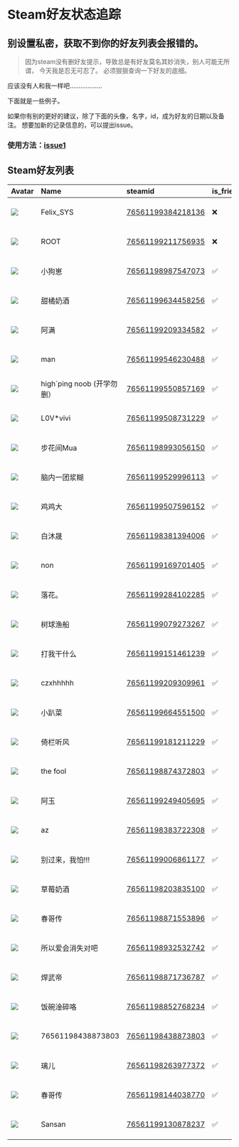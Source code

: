 # Steam好友状态追踪
## 别设置私密，获取不到你的好友列表会报错的。

> 因为steam没有删好友提示，导致总是有好友莫名其妙消失，别人可能无所谓，
> 今天我是忍无可忍了。 必须狠狠查询一下好友的底细。

应该没有人和我一样吧………………

下面就是一些例子。

如果你有别的更好的建议，除了下面的头像，名字，id，成为好友的日期以及备注。 想要加新的记录信息的，可以提出issue。

### 使用方法：[issue1](https://github.com/systemannounce/SteamFriends/issues/1)

## Steam好友列表

| Avatar                                                                            | Name                  | steamid                                                                     | is_friend   | BFD                 | Remark   | removed_time        |
|:----------------------------------------------------------------------------------|:----------------------|:----------------------------------------------------------------------------|:------------|:--------------------|:---------|:--------------------|
| ![](https://avatars.steamstatic.com/d41abd4be0b3769e1919802da758591a11639b13.jpg) | Felix_SYS             | [76561199384218136](https://steamcommunity.com/profiles/76561199384218136/) | ❌           | 2022-08-14 01:06:38 |          | 2024-11-09 21:58:29 |
| ![](https://avatars.steamstatic.com/ef15d4fa577672454e11c4dc5fbfa9fc71722ede.jpg) | ROOT                  | [76561199211756935](https://steamcommunity.com/profiles/76561199211756935/) | ❌           | 2021-10-02 11:23:03 |          | 2024-11-09 21:58:29 |
| ![](https://avatars.steamstatic.com/055b66281fa96405b5ed92aca0919e879307372a.jpg) | 小狗崽                   | [76561198987547073](https://steamcommunity.com/profiles/76561198987547073/) | ✅           | 2024-07-23 05:39:42 |          |                     |
| ![](https://avatars.steamstatic.com/f2d0398ea90a919f09042ed439baef7afb8847ff.jpg) | 甜橘奶酒                  | [76561199634458256](https://steamcommunity.com/profiles/76561199634458256/) | ✅           | 2024-07-23 13:53:31 |          |                     |
| ![](https://avatars.steamstatic.com/3fb1e403d2181745d7a44aba4ed1ce6a60b595bc.jpg) | 阿满                    | [76561199209334582](https://steamcommunity.com/profiles/76561199209334582/) | ✅           | 2023-10-14 13:46:23 |          |                     |
| ![](https://avatars.steamstatic.com/b0a966a04cf2772f0f7dad3417a7e552ad18af90.jpg) | man                   | [76561199546230488](https://steamcommunity.com/profiles/76561199546230488/) | ✅           | 2024-07-20 05:57:21 |          |                     |
| ![](https://avatars.steamstatic.com/7d0db8648ce865a90c98ffc3ac4f3fb712d08365.jpg) | high`ping noob (开学勿删） | [76561199550857169](https://steamcommunity.com/profiles/76561199550857169/) | ✅           | 2024-08-01 05:05:47 |          |                     |
| ![](https://avatars.steamstatic.com/84a49373820b713372407ca818d5d543d4e7b037.jpg) | L0V*vivi              | [76561199508731229](https://steamcommunity.com/profiles/76561199508731229/) | ✅           | 2024-01-29 16:38:20 |          |                     |
| ![](https://avatars.steamstatic.com/cb3bdf78ec9b62ddc93117cdb5d941ecb43ec025.jpg) | 步花间Mua                | [76561198993056150](https://steamcommunity.com/profiles/76561198993056150/) | ✅           | 2024-11-09 11:07:13 |          |                     |
| ![](https://avatars.steamstatic.com/de7aed4299406a52b01b0fc087ec5eb1d380b7e7.jpg) | 脑内一团浆糊                | [76561199529996113](https://steamcommunity.com/profiles/76561199529996113/) | ✅           | 2024-07-12 17:31:56 |          |                     |
| ![](https://avatars.steamstatic.com/8ff6ba80e78a2e48c179aa3ea05f0f1e23ba158d.jpg) | 鸡鸡大                   | [76561199507596152](https://steamcommunity.com/profiles/76561199507596152/) | ✅           | 2024-07-27 17:40:48 |          |                     |
| ![](https://avatars.steamstatic.com/25c4e80dc25088d389b82fd779905a605fff92d3.jpg) | 白沐晟                   | [76561198381394006](https://steamcommunity.com/profiles/76561198381394006/) | ✅           | 2023-03-09 09:55:46 |          |                     |
| ![](https://avatars.steamstatic.com/0adf91c195cc75bc0aa6f60e6b22f8bc35733d0c.jpg) | non                   | [76561199169701405](https://steamcommunity.com/profiles/76561199169701405/) | ✅           | 2024-07-22 17:40:15 |          |                     |
| ![](https://avatars.steamstatic.com/ced2709f56e80d59d9effefb4fd8a302ff23bff4.jpg) | 落花。                   | [76561199284102285](https://steamcommunity.com/profiles/76561199284102285/) | ✅           | 2024-07-12 16:12:03 |          |                     |
| ![](https://avatars.steamstatic.com/917566a4b162eb898563e321b33716c116620432.jpg) | 树球渔船                  | [76561199079273267](https://steamcommunity.com/profiles/76561199079273267/) | ✅           | 2024-02-25 00:04:59 |          |                     |
| ![](https://avatars.steamstatic.com/c099fe311034f8aab48f8d29a4d437d50585e5e1.jpg) | 打我干什么                 | [76561199151461239](https://steamcommunity.com/profiles/76561199151461239/) | ✅           | 2024-06-27 15:38:50 |          |                     |
| ![](https://avatars.steamstatic.com/66ad7f1d4a4b83aaedf83a72c8b981a415f554f1.jpg) | czxhhhhh              | [76561199209309961](https://steamcommunity.com/profiles/76561199209309961/) | ✅           | 2024-08-12 04:46:50 |          |                     |
| ![](https://avatars.steamstatic.com/148ff422f2245ab66abfeabf3f7506861d6b703b.jpg) | 小趴菜                   | [76561199664551500](https://steamcommunity.com/profiles/76561199664551500/) | ✅           | 2024-08-14 08:47:36 |          |                     |
| ![](https://avatars.steamstatic.com/6fcb5bd44bb4d38552f24ae3a6d9f9bc7cb72836.jpg) | 倚栏听风                  | [76561199181211229](https://steamcommunity.com/profiles/76561199181211229/) | ✅           | 2024-08-23 06:31:33 |          |                     |
| ![](https://avatars.steamstatic.com/79a8119bd2a027755f93872d0d09b959909a0405.jpg) | the fool              | [76561198874372803](https://steamcommunity.com/profiles/76561198874372803/) | ✅           | 2021-11-20 17:15:55 |          |                     |
| ![](https://avatars.steamstatic.com/f810740b4c31eb69823a44e28d4fda757cd4263f.jpg) | 阿玉                    | [76561199249405695](https://steamcommunity.com/profiles/76561199249405695/) | ✅           | 2024-11-09 11:06:02 |          |                     |
| ![](https://avatars.steamstatic.com/93a21073cd8d04320197de3a2011c57fc9b9f127.jpg) | az                    | [76561198383722308](https://steamcommunity.com/profiles/76561198383722308/) | ✅           | 2024-08-12 09:17:18 |          |                     |
| ![](https://avatars.steamstatic.com/4bb2700a18d14a450bbad6e935427227fb210ab4.jpg) | 别过来，我怕!!!             | [76561199006861177](https://steamcommunity.com/profiles/76561199006861177/) | ✅           | 2024-08-11 14:28:46 |          |                     |
| ![](https://avatars.steamstatic.com/f2eca8d585fdc2d0d5e7abd8c22437506a89642c.jpg) | 草莓奶酒                  | [76561198203835100](https://steamcommunity.com/profiles/76561198203835100/) | ✅           | 2024-11-01 14:29:43 |          |                     |
| ![](https://avatars.steamstatic.com/1c0b5c37a442a2d39f32902ec42f2e26ba6a142e.jpg) | 春哥传                   | [76561198871553896](https://steamcommunity.com/profiles/76561198871553896/) | ✅           | 2019-07-25 08:22:45 |          |                     |
| ![](https://avatars.steamstatic.com/1c8a00460a2be31f93548bae812a1f122e53878b.jpg) | 所以爱会消失对吧              | [76561198932532742](https://steamcommunity.com/profiles/76561198932532742/) | ✅           | 2021-02-14 11:19:29 |          |                     |
| ![](https://avatars.steamstatic.com/fef49e7fa7e1997310d705b2a6158ff8dc1cdfeb.jpg) | 焊武帝                   | [76561198871736787](https://steamcommunity.com/profiles/76561198871736787/) | ✅           | 2020-09-08 17:16:00 |          |                     |
| ![](https://avatars.steamstatic.com/8f6916be3dcc60a0c3e9391276bce389a138b83a.jpg) | 饭碗淦碎咯                 | [76561198852768234](https://steamcommunity.com/profiles/76561198852768234/) | ✅           | 2024-07-02 09:28:33 |          |                     |
| ![](https://avatars.steamstatic.com/fef49e7fa7e1997310d705b2a6158ff8dc1cdfeb.jpg) | 76561198438873803     | [76561198438873803](https://steamcommunity.com/profiles/76561198438873803/) | ✅           | 2020-11-30 04:21:15 |          |                     |
| ![](https://avatars.steamstatic.com/3f5e9daea59216d7fe13df4e031d3537580e5e21.jpg) | 璃儿                    | [76561198263977372](https://steamcommunity.com/profiles/76561198263977372/) | ✅           | 2024-04-17 07:21:31 |          |                     |
| ![](https://avatars.steamstatic.com/b64d3e4c3a0e5cc975617a034c6fc46322daa5e2.jpg) | 春哥传                   | [76561198144038770](https://steamcommunity.com/profiles/76561198144038770/) | ✅           | 2020-09-08 16:57:25 |          |                     |
| ![](https://avatars.steamstatic.com/b2dfeba64cabf95b1f74e03a50fcd5f20a08e44a.jpg) | Sansan                | [76561199130878237](https://steamcommunity.com/profiles/76561199130878237/) | ✅           | 2024-08-12 14:33:22 |          |                     |